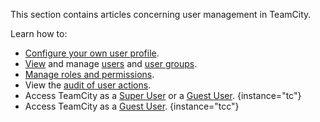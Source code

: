 [//]: # (title: Managing Users and Roles)
[//]: # (auxiliary-id: Managing Users and Roles;Managing User Accounts, Groups and Permissions)

This section contains articles concerning user management in TeamCity.

Learn how to:
* [Configure your own user profile](configuring-your-user-profile.md).
* [View](viewing-users-and-user-groups.md) and manage [users](creating-and-managing-users.md) and [user groups](creating-and-managing-user-groups.md).
* [Manage roles and permissions](managing-roles-and-permissions.md).
* View the [audit of user actions](tracking-user-actions.md).
* Access TeamCity as a [Super User](super-user.md) or a [Guest User](guest-user.md).
{instance="tc"}
* Access TeamCity as a [Guest User](guest-user.md).
{instance="tcc"}